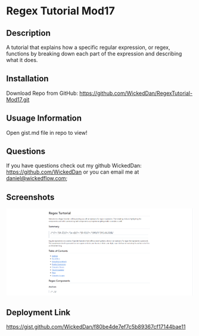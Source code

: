 # Regex Tutorial Mod17
## Description
A tutorial that explains how a specific regular expression, or regex, functions by breaking down each part of the expression and describing what it does.
## Installation
Download Repo from GitHub: https://github.com/WickedDan/RegexTutorial-Mod17.git
## Usuage Information
Open gist.md file in repo to view!
## Questions 
If you have questions check out my github WickedDan: https://github.com/WickedDan or you can email me at daniel@wickedflow.com;
## Screenshots
![alt text](/assets/Tutorial.png)
## Deployment Link
https://gist.github.com/WickedDan/f80be4de7ef7c5b89367cf17144bae11
